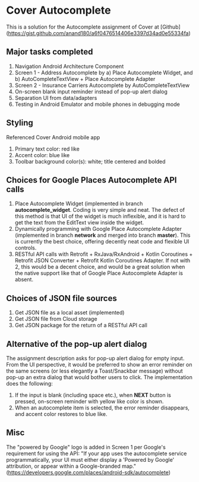 # Cover Autocomplete
This is a solution for the Autocomplete assignment of Cover at [Github] (https://gist.github.com/anand180/a6f0476514406e3397d34ad0e55334fa)
## Major tasks completed
1. Navigation Android Architecture Component
2. Screen 1 - Address Autocomplete by a) Place Autocomplete Widget, and b) AutoCompleteTextView + Place Autocomplete Adapter
3. Screen 2 - Insurance Carriers Autocomplete by AutoCompleteTextView
4. On-screen blank input reminder instead of pop-up alert dialog
5. Separation UI from data/adapters
6. Testing in Android Emulator and mobile phones in debugging mode
## Styling
Referenced Cover Android mobile app
1. Primary text color: red like
2. Accent color: blue like
3. Toolbar background color(s): white; title centered and bolded
## Choices for Google Places Autocomplete API calls
1. Place Autocomplete Widget (implemented in branch **autocomplete_widget**. Coding is very simple and neat. The defect of this method is that UI of the widget is much inflexible, and it is hard to get the text from the EditText view inside the widget.
2. Dynamically programming with Google Place Autocomplete Adapter (implemented in branch **network** and merged into branch **master**). This is currently the best choice, offering decently neat code and flexible UI controls.
3. RESTful API calls with Retrofit + RxJava/RxAndroid + Kotlin Coroutines + Retrofit JSON Converter + Retrofit Kotlin Coroutines Adapter. If not with 2, this would be a decent choice, and would be a great solution when the native support like that of Google Place Autocomplete Adapter is absent.
## Choices of JSON file sources
1. Get JSON file as a local asset (implemented)
2. Get JSON file from Cloud storage
3. Get JSON package for the return of a RESTful API call
## Alternative of the pop-up alert dialog
The assignment description asks for pop-up alert dialog for empty input. From the UI perspective, it would be preferred to show an error reminder on the same screens (or less elegantly a Toast/Snackbar message) without pop-up an extra dialog that would bother users to click. The implementation does the following:
1. If the input is blank (including space etc.), when **NEXT** button is pressed, on-screen reminder with yellow like color is shown.
2. When an autocomplete item is selected, the error reminder disappears, and accent color restores to blue like.
## Misc
The "powered by Google" logo is added in Screen 1 per Google's requirement for using the API: "If your app uses the autocomplete service programmatically, your UI must either display a 'Powered by Google' attribution, or appear within a Google-branded map." (https://developers.google.com/places/android-sdk/autocomplete)
